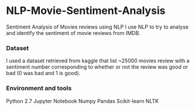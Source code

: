 # NLP-Movie-Sentiment-Analysis
Sentiment Analysis of Movies reviews using NLP
I use NLP to try to analyse and identify the sentiment of movie reviews from IMDB.


### Dataset
I used a dataset retrieved from kaggle that list ~25000 movies review with a sentiment number corresponding to whether or not the review was good or bad (0 was bad and 1 is good).


### Environment and tools
Python 2.7
Jupyter Notebook
Numpy
Pandas
Scikit-learn 
NLTK
